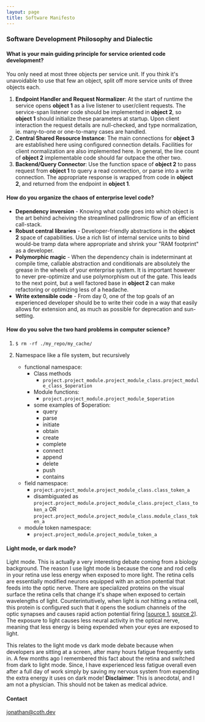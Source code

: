 ```yaml
---
layout: page
title: Software Manifesto
---
```


### Software Development Philosophy and Dialectic

#### What is your main guiding principle for service oriented code development?

You only need at most three objects per service unit. If you think it's unavoidable to use that few an object, split off more service units of three objects each.
1. **Endpoint Handler and Request Normalizer**: At the start of runtime the service opens **object 1** as a live listener to user/client requests. The service-span listener code should be implemented in **object 2**, so **object 1** should initialize these parameters at startup. Upon client interaction the request details are null-checked, and type normalization, ie. many-to-one or one-to-many cases are handled.
2. **Central Shared Resource Instance**: The main connections for **object 3** are established here using configured connection details. Facilities for client normalization are also implemented here. In general, the line count of **object 2** implementable code should far outpace the other two.
3. **Backend/Query Connector**: Use the function space of **object 2** to pass request from **object 1** to query a read connection, or parse into a write connection. The appropriate response is wrapped from code in **object 2**, and returned from the endpoint in **object 1**.

#### How do you organize the chaos of enterprise level code?

- **Dependency inversion** - Knowing what code goes into which object is the art behind acheiving the streamlined pallindromic flow of an efficient call-stack.
- **Robust central libraries** - Developer-friendly abstractions in the **object 2** space of capabilities. Use a rich list of internal service units to bind would-be tramp data where appropriate and shrink your "RAM footprint" as a developer.
- **Polymorphic magic** - When the dependency chain is indeterminant at compile time, callable abstraction and conditionals are absolutely the grease in the wheels of your enterprise system. It is important however to never pre-optimize and use polymorphism out of the gate. This leads to the next point, but a well factored base in **object 2** can make refactoring or optimizing less of a headache.
- **Write extensible code** - From day 0, one of the top goals of an experienced developer should be to write their code in a way that easily allows for extension and, as much as possible for deprecation and sun-setting.

#### How do you solve the two hard problems in computer science?

1. `$ rm -rf ./my_repo/my_cache/`

2. Namespace like a file system, but recursively

   - functional namespace:
      - Class methods
         - `project.project_module.project_module_class.project_module_class_$operation`
      - Module functions:
         -  `project.project_module.project_module_$operation`
      - some examples of $operation:
         - query
         - parse
         - initiate
         - obtain
         - create
         - complete
         - connect
         - append
         - delete
         - push
         - contains
   - field namespace:
      -   `project.project_module.project_module_class.class_token_a`
      -  disambiguated as  `project.project_module.project_module_class.project_class_token_a` OR `project.project_module.project_module_class.module_class_token_a`
   - module token namespace:
      -   `project.project_module.project_module_token_a`
    
#### Light mode, or dark mode?

Light mode. This is actually a very interesting debate coming from a biology background. The reason I use light mode is because the cone and rod cells in your retina use less energy when exposed to more light. The retina cells are essentially modified neurons equipped with an action potential that feeds into the optic nerve. There are specialized proteins on the visual surface the retina cells that change it's shape when exposed to certain wavelengths of light. Counterintuitively, when light is *not* hitting a retina cell, this protein is configured such that it opens the sodium channels of the optic synapses and causes rapid action potential firing [[source 1](https://www.ncbi.nlm.nih.gov/books/NBK10806/), [source 2](https://en.wikipedia.org/wiki/Hyperpolarization_(biology))]. The exposure to light causes less neural activity in the optical nerve, meaning that less energy is being expended when your eyes are exposed to light.

This relates to the light mode vs dark mode debate because when developers are sitting at a screen, after many hours fatigue frequently sets in. A few months ago I remembered this fact about the retina and switched from dark to light mode. Since, I have experienced less fatigue overall even after a full day of work simply by saving my nervous system from expending the extra energy it uses on dark mode! **Disclaimer**: This is anecdotal, and I am not a physician. This should not be taken as medical advice.


#### Contact
jonathan@coth.dev
